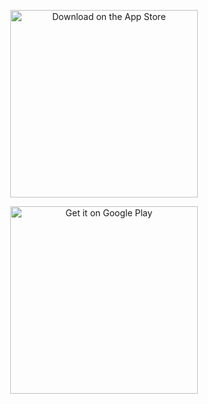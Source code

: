<p align="center">
  <img src="https://github.com/user-attachments/assets/c1cb5c7f-06a3-4279-8875-3e5e0f758b13" width="300" alt="Download on the App Store">
</p>
<p align="center">
  <img src="https://github.com/user-attachments/assets/f6749b5f-b396-4f28-af5a-ff59023dff0d" width="300" alt="Get it on Google Play">
</p>
